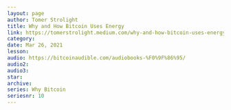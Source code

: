 ```yaml
---
layout: page
author: Tomer Strolight
title: Why and How Bitcoin Uses Energy
link: https://tomerstrolight.medium.com/why-and-how-bitcoin-uses-energy-190c6fe9a5a5
category: 
date: Mar 26, 2021
lesson: 
audio: https://bitcoinaudible.com/audiobooks-%F0%9F%86%95/
audio2: 
audio3: 
star: 
archive: 
series: Why Bitcoin
seriesnr: 10
---
```

